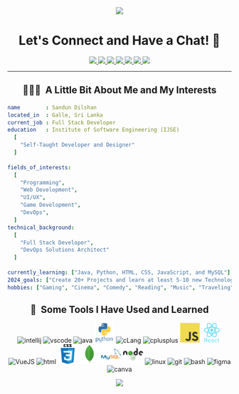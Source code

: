 <p align="center">
  <img src="https://capsule-render.vercel.app/api?type=waving&color=gradient&text=Hello!&height=100&section=header"/>
</p>

<h1 align="center">
  Let's Connect and Have a Chat! 💬
</h1>

<p align="center">
  <a href="https://www.linkedin.com/in/sandun-dilshan-a640b7272">
    <img height="50" src="https://user-images.githubusercontent.com/46517096/166973395-19676cd8-f8ec-4abf-83ff-da8243505b82.png"/>
  </a>
  <a href="mailto:sandundil2002@gmail.com">
    <img height="50" src="https://i.ibb.co/LDwnJNn/icons8-gmail-94.png"/>
  </a>
  <a href="https://wa.link/dg90zs">
    <img height="50" src="https://i.ibb.co/wBJ1rNC/icons8-whatsapp-64.png"/>
  </a>
  <a href="https://www.facebook.com/sandun.dilshan.10048?mibextid=ZbWKwL">
    <img height="50" src="https://i.ibb.co/bX1kmj1/icons8-facebook-64.png"/>
  </a>
  <a href="https://twitter.com/sandundil2002">
    <img height="50" src="https://user-images.githubusercontent.com/46517096/166974271-91dfa250-d70b-4cb9-8707-f1bda1b708c3.png"/>
  </a>
  <a href="https://msng.link/o?+94762357995=tg">
    <img height="50" src="https://i.ibb.co/nMp5Jd4/icons8-telegram-48.png"/>
  </a>
  <a href="https://www.tiktok.com/@sandun.dilshan4?is_from_webapp=1&sender_device=pc">
    <img height="50" src="https://i.ibb.co/P164pFr/icons8-tiktok-48.png"/>
  </a>
</p>

---

<h2 align="center"> 👨🏻‍💻 &nbsp;A Little Bit About Me and My Interests</h2>

```yaml
name        : Sandun Dilshan
located_in  : Galle, Sri Lanka
current_job : Full Stack Developer
education   : Institute of Software Engineering (IJSE)
  [
    "Self-Taught Developer and Designer"
  ]

fields_of_interests:
  [
    "Programming",
    "Web Development",
    "UI/UX",
    "Game Development",
    "DevOps",
  ]
technical_background:
  [
    "Full Stack Developer",
    "DevOps Solutions Architect"
  ]

currently_learning: ["Java, Python, HTML, CSS, JavaScript, and MySQL"]
2024_goals: ["Create 20+ Projects and learn at least 5-10 new Technologies."]
hobbies: ["Gaming", "Cinema", "Comedy", "Reading", "Music", "Traveling", "Cooking"]
```

<h2 align="center"> 🚀 &nbsp;Some Tools I Have Used and Learned</h2>
<p align="center">
  <img src="https://i.ibb.co/z2p33Gz/icons8-intellij-idea-48.png" alt="intellij" width="45" height="45"/>
  <img src="https://cdn.jsdelivr.net/gh/devicons/devicon/icons/vscode/vscode-original.svg" alt="vscode" width="45" height="45"/>
  <img src="https://i.ibb.co/VJxGn07/icons8-java-94.png" alt="java" width="45" height="45"/>
  <img src="https://raw.githubusercontent.com/devicons/devicon/master/icons/python/python-original-wordmark.svg" alt="python" width="45" height="45"/>
  <img src="https://cdn.jsdelivr.net/gh/devicons/devicon/icons/c/c-original.svg" alt="cLang" width="45" height="45"/>
  <img src="https://cdn.jsdelivr.net/gh/devicons/devicon/icons/cplusplus/cplusplus-original.svg" alt="cplusplus" width="45" height="45"/>
  <img src="https://raw.githubusercontent.com/devicons/devicon/master/icons/javascript/javascript-original.svg" alt="javascript" width="45" height="45" />
  <img src="https://raw.githubusercontent.com/devicons/devicon/master/icons/react/react-original-wordmark.svg" alt="react" width="45" height="45" />
  <img src="https://cdn.jsdelivr.net/gh/devicons/devicon/icons/vuejs/vuejs-original-wordmark.svg" alt="VueJS" width="45" height="45"/>
  <img src="https://cdn.jsdelivr.net/gh/devicons/devicon/icons/html5/html5-original.svg" alt="html" width="45" height="45"/>
  <img src="https://raw.githubusercontent.com/devicons/devicon/master/icons/css3/css3-original-wordmark.svg" alt="css3" width="45" height="45" />
  <img src="https://raw.githubusercontent.com/devicons/devicon/master/icons/mongodb/mongodb-original.svg" alt="mongodb" width="45" height="45" />
  <img src="https://raw.githubusercontent.com/devicons/devicon/master/icons/mysql/mysql-original-wordmark.svg" alt="mysql" width="45" height="45" />
  <img src="https://raw.githubusercontent.com/devicons/devicon/master/icons/nodejs/nodejs-original-wordmark.svg" alt="nodejs" width="45" height="45" />
  <img src="https://cdn.jsdelivr.net/gh/devicons/devicon/icons/linux/linux-original.svg" alt="linux" width="45" height="45"/>       
  <img src="https://cdn.jsdelivr.net/gh/devicons/devicon/icons/git/git-original.svg" alt="git" width="45" height="45"/>
  <img src="https://cdn.jsdelivr.net/gh/devicons/devicon/icons/bash/bash-original.svg" alt="bash" width="45" height="45"/>
  <img src="https://cdn.jsdelivr.net/gh/devicons/devicon/icons/figma/figma-original.svg" alt="figma" width="45" height="45"/>   
  <img src="https://i.ibb.co/5MJMqF4/icons8-canva-48.png" alt="canva" width="45" height="45"/>   
</p>
<p align="center">
  <img src="https://capsule-render.vercel.app/api?type=waving&color=gradient&height=100&section=footer"/>
</p>
